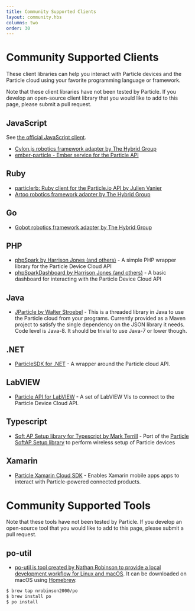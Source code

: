 ```yaml
---
title: Community Supported Clients
layout: community.hbs
columns: two
order: 30
---
```


# Community Supported Clients

These client libraries can help you interact with Particle devices
and the Particle cloud using your favorite programming language or
framework.

Note that these client libraries have not been tested by
Particle. If you develop an open-source client library that you would
like to add to this page, please submit a pull request.

## JavaScript

See [the official JavaScript client](/reference/javascript/).

* [Cylon.js robotics framework adapter by The Hybrid Group](http://cylonjs.com/documentation/platforms/particle/)
* [ember-particle - Ember service for the Particle API](https://github.com/mileszim/ember-particle)

## Ruby

* [particlerb: Ruby client for the Particle.io API by Julien Vanier](https://github.com/monkbroc/particlerb)
* [Artoo robotics framework adapter by The Hybrid Group](http://artoo.io/documentation/platforms/spark/)

## Go

* [Gobot robotics framework adapter by The Hybrid Group](https://gobot.io/documentation/platforms/particle/)

## PHP

* [phpSpark by Harrison Jones (and others)](https://github.com/harrisonhjones/phpSpark/) - A simple PHP wrapper library for the Particle Device Cloud API
* [phpSparkDashboard by Harrison Jones (and others)](https://github.com/harrisonhjones/phpSparkDashboard/) - A basic dashboard for interacting with the Particle Device Cloud API

## Java

* [JParticle by Walter Stroebel](https://github.com/Walter-Stroebel/JParticle) - This is a threaded library in Java to use
the Particle cloud from your programs. Currently provided as a Maven project to satisfy the single dependency on the JSON
library it needs. Code level is Java-8. It should be trivial to use Java-7 or lower though. 

## .NET
* [ParticleSDK for .NET](https://github.com/ParticleNET/ParticleSDK/) - A wrapper around the Particle cloud API.

## LabVIEW

* [Particle API for LabVIEW](https://github.com/freddiepingpong/labview-particle-api) - A set of LabVIEW VIs to connect to the Particle Device Cloud API.

## Typescript

* [Soft AP Setup library for Typescript by Mark Terrill](https://www.npmjs.com/package/softap-setup-ts) - Port of the [Particle SoftAP Setup library](https://github.com/particle-iot/softap-setup-js) to perform wireless setup of Particle devices

## Xamarin

* [Particle Xamarin Cloud SDK](https://github.com/michael-watson/particle-xamarin) - Enables Xamarin mobile apps apps to interact with Particle-powered connected products.

# Community Supported Tools

Note that these tools have not been tested by
Particle. If you develop an open-source tool that you would
like to add to this page, please submit a pull request.

## po-util

* [po-util is tool created by Nathan Robinson to provide a local development workflow for Linux and macOS](https://nrobinson2000.github.io/po-util/).  It can be downloaded on macOS using [Homebrew](http://brew.sh/).

```sh
$ brew tap nrobinson2000/po
$ brew install po
$ po install
```

